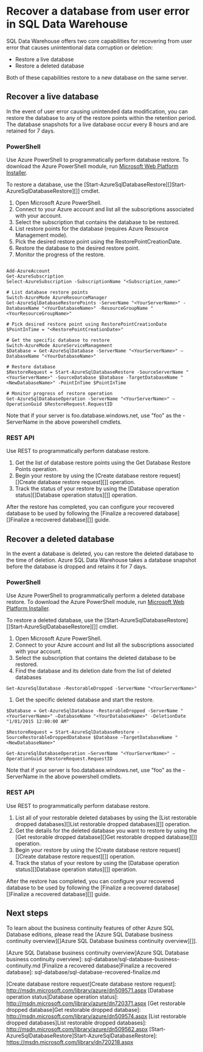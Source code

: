 <properties
   pageTitle="Recover a database from user error in SQL Data Warehouse | Microsoft Azure"
   description="Steps for recovering a database from user error in SQL Data Warehouse. "
   services="sql-data-warehouse"
   documentationCenter="NA"
   authors="sahaj08"
   manager="barbkess"
   editor=""/>

<tags
   ms.service="sql-data-warehouse"
   ms.devlang="NA"
   ms.topic="article"
   ms.tgt_pltfrm="NA"
   ms.workload="data-services"
   ms.date="01/07/2016"
   ms.author="sahajs;barbkess;sonyama"/>

# Recover a database from user error in SQL Data Warehouse
SQL Data Warehouse offers two core capabilities for recovering from user error that causes unintentional data corruption or deletion:

* Restore a live database
* Restore a deleted database

Both of these capabilities restore to a new database on the same server.

## Recover a live database
In the event of user error causing unintended data modification, you can restore the database to any of the restore points within the retention period. The database snapshots for a live database occur every 8 hours and are retained for 7 days. 

### PowerShell
Use Azure PowerShell to programmatically perform database restore. To download the Azure PowerShell module, run [Microsoft Web Platform Installer](http://go.microsoft.com/fwlink/p/?linkid=320376clcid=0x409). 

To restore a database, use the [Start-AzureSqlDatabaseRestore][]Start-AzureSqlDatabaseRestore][]] cmdlet. 

1. Open Microsoft Azure PowerShell.
2. Connect to your Azure account and list all the subscriptions associated with your account.
3. Select the subscription that contains the database to be restored.
4. List restore points for the database (requires Azure Resource Management mode).
5. Pick the desired restore point using the RestorePointCreationDate.
6. Restore the database to the desired restore point.
7. Monitor the progress of the restore.

```

Add-AzureAccount
Get-AzureSubscription
Select-AzureSubscription -SubscriptionName "<Subscription_name>"

# List database restore points
Switch-AzureMode AzureResourceManager
Get-AzureSqlDatabaseRestorePoints -ServerName "<YourServerName>" -DatabaseName "<YourDatabaseName>" -ResourceGroupName "<YourResourceGroupName>"

# Pick desired restore point using RestorePointCreationDate
$PointInTime = "<RestorePointCreationDate>"

# Get the specific database to restore
Switch-AzureMode AzureServiceManagement
$Database = Get-AzureSqlDatabase -ServerName "<YourServerName>" –DatabaseName "<YourDatabaseName>"

# Restore database
$RestoreRequest = Start-AzureSqlDatabaseRestore -SourceServerName "<YourServerName>" -SourceDatabase $Database -TargetDatabaseName "<NewDatabaseName>" -PointInTime $PointInTime

# Monitor progress of restore operation
Get-AzureSqlDatabaseOperation -ServerName "<YourServerName>" –OperationGuid $RestoreRequest.RequestID
```

Note that if your server is foo.database.windows.net, use "foo" as the -ServerName in the above powershell cmdlets.

### REST API
Use REST to programmatically perform database restore.

1. Get the list of database restore points using the Get Database Restore Points operation.
2. Begin your restore by using the [Create database restore request][]Create database restore request][]] operation.
3. Track the status of your restore by using the [Database operation status][]Database operation status][]] operation.

After the restore has completed, you can configure your recovered database to be used by following the [Finalize a recovered database][]Finalize a recovered database][]] guide.

## Recover a deleted database
In the event a database is deleted, you can restore the deleted database to the time of deletion. Azure SQL Data Warehouse takes a database snapshot before the database is dropped and retains it for 7 days.

### PowerShell
Use Azure PowerShell to programmatically perform a deleted database restore. To download the Azure PowerShell module, run [Microsoft Web Platform Installer](http://go.microsoft.com/fwlink/p/?linkid=320376clcid=0x409). 

To restore a deleted database, use the [Start-AzureSqlDatabaseRestore][]Start-AzureSqlDatabaseRestore][]] cmdlet.

1. Open Microsoft Azure PowerShell.
2. Connect to your Azure account and list all the subscriptions associated with your account.
3. Select the subscription that contains the deleted database to be restored.
4. Find the database and its deletion date from the list of deleted databases

```
Get-AzureSqlDatabase -RestorableDropped -ServerName "<YourServerName>"
```

1. Get the specific deleted database and start the restore.

```
$Database = Get-AzureSqlDatabase -RestorableDropped -ServerName "<YourServerName>" –DatabaseName "<YourDatabaseName>" -DeletionDate "1/01/2015 12:00:00 AM"

$RestoreRequest = Start-AzureSqlDatabaseRestore -SourceRestorableDroppedDatabase $Database –TargetDatabaseName "<NewDatabaseName>"

Get-AzureSqlDatabaseOperation –ServerName "<YourServerName>" –OperationGuid $RestoreRequest.RequestID
```

Note that if your server is foo.database.windows.net, use "foo" as the -ServerName in the above powershell cmdlets.

### REST API
Use REST to programmatically perform database restore.

1. List all of your restorable deleted databases by using the [List restorable dropped databases][]List restorable dropped databases][]] operation.
2. Get the details for the deleted database you want to restore by using the [Get restorable dropped database][]Get restorable dropped database][]] operation.
3. Begin your restore by using the [Create database restore request][]Create database restore request][]] operation.
4. Track the status of your restore by using the [Database operation status][]Database operation status][]] operation.

After the restore has completed, you can configure your recovered database to be used by following the [Finalize a recovered database][]Finalize a recovered database][]] guide.

## Next steps
To learn about the business continuity features of other Azure SQL Database editions, please read the [Azure SQL Database business continuity overview][]Azure SQL Database business continuity overview][]].

<!--Image references-->

<!--Article references-->
[Azure SQL Database business continuity overview]Azure SQL Database business continuity overview]: sql-database/sql-database-business-continuity.md
[Finalize a recovered database]Finalize a recovered database]: sql-database/sql-database-recovered-finalize.md

<!--MSDN references-->
[Create database restore request]Create database restore request]: http://msdn.microsoft.com/library/azure/dn509571.aspx
[Database operation status]Database operation status]: http://msdn.microsoft.com/library/azure/dn720371.aspx
[Get restorable dropped database]Get restorable dropped database]: http://msdn.microsoft.com/library/azure/dn509574.aspx
[List restorable dropped databases]List restorable dropped databases]: http://msdn.microsoft.com/library/azure/dn509562.aspx
[Start-AzureSqlDatabaseRestore]Start-AzureSqlDatabaseRestore]: https://msdn.microsoft.com/library/dn720218.aspx

<!--Other Web references-->
